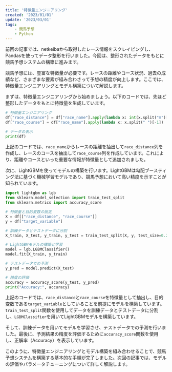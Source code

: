 ```yaml
---
title: '特徴量エンジニアリング'
created: '2023/01/01'
update: '2023/03/01'
tags: 
    - 競馬予想
    - Python
---
```


前回の記事では、netkeibaから取得したレース情報をスクレイピングし、Pandasを使ってデータ整形を行いました。今回は、整形されたデータをもとに競馬予想システムの構築に進みます。

競馬予想には、豊富な特徴量が必要です。レースの距離やコース状況、過去の成績など、さまざまな要素が組み合わさって予想の精度が向上します。ここでは、特徴量エンジニアリングとモデル構築について解説します。

まずは、特徴量エンジニアリングから始めましょう。以下のコードでは、先ほど整形したデータをもとに特徴量を生成しています。

```python
# 特徴量エンジニアリング
df["race_distance"] = df["race_name"].apply(lambda x: int(x.split("m")[0]))
df["race_course"] = df["race_name"].apply(lambda x: x.split(" ")[-1])

# データの表示
print(df)
```

上記のコードでは、`race_name`からレースの距離を抽出して`race_distance`列を作成し、レースのコースを抽出して`race_course`列を作成しています。これにより、距離やコースといった重要な情報が特徴量として追加されました。

次に、LightGBMを使ってモデルの構築を行います。LightGBMは勾配ブースティング法に基づく機械学習モデルであり、競馬予想において高い精度を示すことが知られています。

```python
import lightgbm as lgb
from sklearn.model_selection import train_test_split
from sklearn.metrics import accuracy_score

# 特徴量と目的変数の設定
X = df[["race_distance", "race_course"]]
y = df["target_variable"]

# 訓練データとテストデータに分割
X_train, X_test, y_train, y_test = train_test_split(X, y, test_size=0.2, random_state=42)

# LightGBMモデルの構築と学習
model = lgb.LGBMClassifier()
model.fit(X_train, y_train)

# テストデータでの予測
y_pred = model.predict(X_test)

# 精度の評価
accuracy = accuracy_score(y_test, y_pred)
print("Accuracy:", accuracy)
```

上記のコードでは、`race_distance`と`race_course`を特徴量として抽出し、目的変数である`target_variable`としていることを前提にモデルを構築しています。`train_test_split`関数を使用してデータを訓練データとテストデータに分割し、`LGBMClassifier`を用いてLightGBMモデルを構築しています。

そして、訓練データを用いてモデルを学習させ、テストデータでの予測を行いました。最後に、予測結果の精度を評価するために`accuracy_score`関数を使用し、正解率（Accuracy）を表示しています。

このように、特徴量エンジニアリングとモデル構築を組み合わせることで、競馬予想システムを構築する基本的な手順が完了しました。次回の記事では、モデルの評価やパラメータチューニングについて詳しく解説します。

